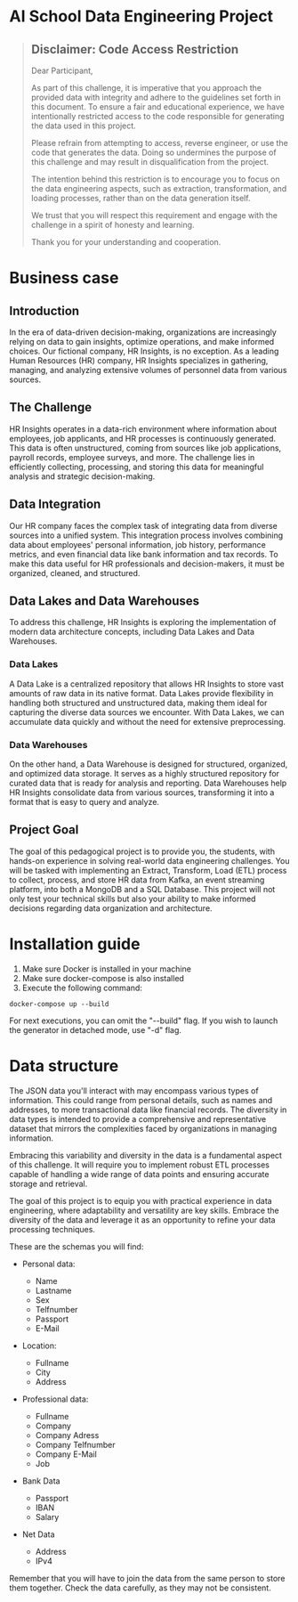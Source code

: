 # AI School Data Engineering Project

> ## Disclaimer: Code Access Restriction
>
>Dear Participant,
>
>As part of this challenge, it is imperative that you approach the provided data with integrity and adhere to the guidelines set forth in this document. To ensure a fair and educational experience, we have intentionally restricted access to the code responsible for generating the data used in this project.
>
>Please refrain from attempting to access, reverse engineer, or use the code that generates the data. Doing so undermines the purpose of this challenge and may result in disqualification from the project.
>
>The intention behind this restriction is to encourage you to focus on the data engineering aspects, such as extraction, transformation, and loading processes, rather than on the data generation itself.
>
>We trust that you will respect this requirement and engage with the challenge in a spirit of honesty and learning.
>
>Thank you for your understanding and cooperation.


# Business case

## Introduction

In the era of data-driven decision-making, organizations are increasingly relying on data to gain insights, optimize operations, and make informed choices. Our fictional company, HR Insights, is no exception. As a leading Human Resources (HR) company, HR Insights specializes in gathering, managing, and analyzing extensive volumes of personnel data from various sources.

## The Challenge

HR Insights operates in a data-rich environment where information about employees, job applicants, and HR processes is continuously generated. This data is often unstructured, coming from sources like job applications, payroll records, employee surveys, and more. The challenge lies in efficiently collecting, processing, and storing this data for meaningful analysis and strategic decision-making.

## Data Integration

Our HR company faces the complex task of integrating data from diverse sources into a unified system. This integration process involves combining data about employees' personal information, job history, performance metrics, and even financial data like bank information and tax records. To make this data useful for HR professionals and decision-makers, it must be organized, cleaned, and structured.

## Data Lakes and Data Warehouses

To address this challenge, HR Insights is exploring the implementation of modern data architecture concepts, including Data Lakes and Data Warehouses.

### Data Lakes

A Data Lake is a centralized repository that allows HR Insights to store vast amounts of raw data in its native format. Data Lakes provide flexibility in handling both structured and unstructured data, making them ideal for capturing the diverse data sources we encounter. With Data Lakes, we can accumulate data quickly and without the need for extensive preprocessing.

### Data Warehouses

On the other hand, a Data Warehouse is designed for structured, organized, and optimized data storage. It serves as a highly structured repository for curated data that is ready for analysis and reporting. Data Warehouses help HR Insights consolidate data from various sources, transforming it into a format that is easy to query and analyze.

## Project Goal

The goal of this pedagogical project is to provide you, the students, with hands-on experience in solving real-world data engineering challenges. You will be tasked with implementing an Extract, Transform, Load (ETL) process to collect, process, and store HR data from Kafka, an event streaming platform, into both a MongoDB and a SQL Database. This project will not only test your technical skills but also your ability to make informed decisions regarding data organization and architecture.


# Installation guide

1. Make sure Docker is installed in your machine
2. Make sure docker-compose is also installed
3. Execute the following command:

``docker-compose up --build``

For next executions, you can omit the "--build" flag. If you wish to launch the generator in detached mode, use "-d" flag.

# Data structure

The JSON data you'll interact with may encompass various types of information. This could range from personal details, such as names and addresses, to more transactional data like financial records. The diversity in data types is intended to provide a comprehensive and representative dataset that mirrors the complexities faced by organizations in managing information.

Embracing this variability and diversity in the data is a fundamental aspect of this challenge. It will require you to implement robust ETL processes capable of handling a wide range of data points and ensuring accurate storage and retrieval.

The goal of this project is to equip you with practical experience in data engineering, where adaptability and versatility are key skills. Embrace the diversity of the data and leverage it as an opportunity to refine your data processing techniques.

These are the schemas you will find:

- Personal data:
  - Name
  - Lastname
  - Sex
  - Telfnumber
  - Passport
  - E-Mail  

- Location:
  - Fullname
  - City
  - Address

- Professional data:
  - Fullname
  - Company
  - Company Adress
  - Company Telfnumber
  - Company E-Mail
  - Job

- Bank Data 
  - Passport
  - IBAN
  - Salary

- Net Data
  - Address
  - IPv4

Remember that you will have to join the data from the same person to store them together. Check the data carefully, as they may not be consistent.